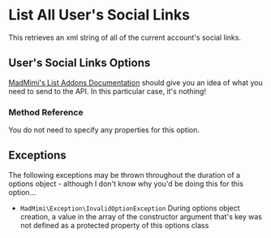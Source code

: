 # List All User's Social Links

This retrieves an xml string of all of the current account's social links.

## User's Social Links Options

[MadMimi's List Addons Documentation](https://madmimi.com/developer/addon-api-methods) should give you an idea
of what you need to send to the API.  In this particular case, it's nothing!  

### Method Reference

You do not need to specify any properties for this option.

## Exceptions

The following exceptions may be thrown throughout the duration of a options object - although I don't know why you'd be doing this for this option...  

- `MadMimi\Exception\InvalidOptionException` During options object creation, a value in the array of the constructor argument that's key was not defined as a protected property of this options class
